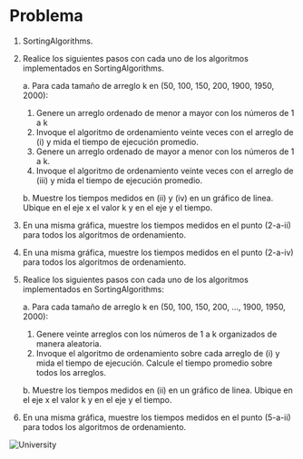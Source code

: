 # Problema

1. SortingAlgorithms.

2. Realice los siguientes pasos con cada uno de los algoritmos implementados en SortingAlgorithms.

   a. Para cada tamaño de arreglo k en (50, 100, 150, 200, 1900, 1950, 2000):
     1. Genere un arreglo ordenado de menor a mayor con los números de 1 a k
     2. Invoque el algoritmo de ordenamiento veinte veces con el arreglo de (i) y mida el tiempo de ejecución promedio.
     3. Genere un arreglo ordenado de mayor a menor con los números de 1 a k.
     4. Invoque el algoritmo de ordenamiento veinte veces con el arreglo de (iii) y mida el tiempo de ejecución promedio.

   b. Muestre los tiempos medidos en (ii) y (iv) en un gráfico de linea. Ubique en el eje x el valor k y en el eje y el tiempo.

3. En una misma gráfica, muestre los tiempos medidos en el punto (2-a-ii) para todos los algoritmos de ordenamiento.

4. En una misma gráfica, muestre los tiempos medidos en el punto (2-a-iv) para todos los algoritmos de ordenamiento.

5. Realice los siguientes pasos con cada uno de los algoritmos implementados en SortingAlgorithms:

   a. Para cada tamaño de arreglo k en (50, 100, 150, 200, ..., 1900, 1950, 2000):
    1. Genere veinte arreglos con los números de 1 a k organizados de manera aleatoria.
    2. Invoque el algoritmo de ordenamiento sobre cada arreglo de (i) y mida el tiempo de ejecución. Calcule el tiempo promedio sobre todos los arreglos.

   b. Muestre los tiempos medidos en (ii) en un gráfico de linea. Ubique en el eje x el valor k y en el eje y el tiempo.

6. En una misma gráfica, muestre los tiempos medidos en el punto (5-a-ii) para todos los algoritmos de ordenamiento.

![University](https://www.poli.edu.co/sites/default/files/logos/logo-poli-politecnico-grancolombiano2018.png)

